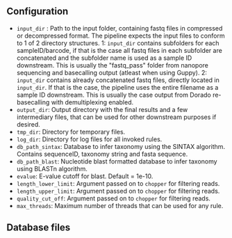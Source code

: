 ## Configuration
- `input_dir` : Path to the input folder, containing fastq files in compressed or decompressed format. The pipeline expects the input files to conform to 1 of 2 directory structures.
1: `input_dir` contains subfolders for each sampleID/barcode, if that is the case all fastq files in each subfolder are concatenated and the subfolder name is used as a sample ID downstream. This is usually the "fastq_pass" folder from nanopore sequencing and basecalling output (atleast when using Guppy).
2: `input_dir` contains already concatenated fastq files, directly located in `input_dir`. If that is the case, the pipeline uses the entire filename as a sample ID downstream. This is usually the case output from Dorado re-basecalling with demultiplexing enabled.
- `output_dir`: Output directory with the final results and a few intermediary files, that can be used for other downstream purposes if desired.
- `tmp_dir`: Directory for temporary files.
- `log_dir`: Directory for log files for all invoked rules.
- `db_path_sintax`: Database to infer taxonomy using the SINTAX algorithm. Contains sequenceID, taxonomy string and fasta sequence. 
- `db_path_blast`: Nucleotide blast formatted database to infer taxonomy using BLASTn algorithm.
- `evalue`: E-value cutoff for blast. Default = 1e-10.
- `length_lower_limit`: Argument passed on to `chopper` for filtering reads.
- `length_upper_limit`: Argument passed on to `chopper` for filtering reads.
- `quality_cut_off`: Argument passed on to `chopper` for filtering reads.
- `max_threads`: Maximum number of threads that can be used for any rule.

## Database files
